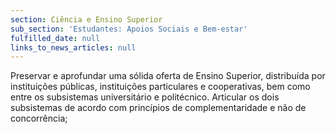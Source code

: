 ```yaml
---
section: Ciência e Ensino Superior
sub_section: 'Estudantes: Apoios Sociais e Bem-estar'
fulfilled_date: null
links_to_news_articles: null
---
```


Preservar e aprofundar uma sólida oferta de Ensino Superior, distribuída por instituições públicas, instituições particulares e cooperativas, bem como entre os subsistemas universitário e politécnico. Articular os dois subsistemas de acordo com princípios de complementaridade e não de concorrência;